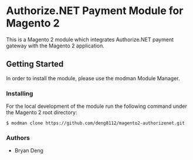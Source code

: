 # Authorize.NET Payment Module for Magento 2

This is a Magento 2 module which integrates Authorize.NET payment gateway with the Magento 2 application.

## Getting Started

In order to install the module, please use the modman Module Manager.

### Installing

For the local development of the module run the following command under the Magento 2 root directory:
```
$ modman clone https://github.com/deng8112/magento2-authorizenet.git
```

### Authors

* Bryan Deng
